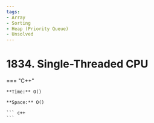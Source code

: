 ```yaml
---
tags:
- Array
- Sorting
- Heap (Priority Queue)
- Unsolved
---
```



# 1834. Single-Threaded CPU

=== "C++"

    **Time:** O()

    **Space:** O()

    ``` c++
    ```